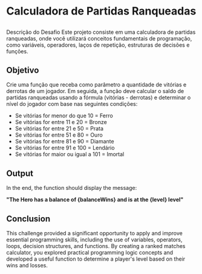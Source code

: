 # Calculadora de Partidas Ranqueadas

## 
Descrição do Desafio
Este projeto consiste em uma calculadora de partidas ranqueadas, onde você utilizará conceitos fundamentais de programação, como variáveis, operadores, laços de repetição, estruturas de decisões e funções.

## Objetivo
Crie uma função que receba como parâmetro a quantidade de vitórias e derrotas de um jogador. Em seguida, a função deve calcular o saldo de partidas ranqueadas usando a fórmula (vitórias - derrotas) e determinar o nível do jogador com base nas seguintes condições:

- Se vitórias for menor do que 10 = Ferro
- Se vitórias for entre 11 e 20 = Bronze
- Se vitórias for entre 21 e 50 = Prata
- Se vitórias for entre 51 e 80 = Ouro
- Se vitórias for entre 81 e 90 = Diamante
- Se vitórias for entre 91 e 100 = Lendário
- Se vitórias for maior ou igual a 101 = Imortal

## Output

In the end, the function should display the message:

**"The Hero has a balance of {balanceWins} and is at the {level} level"**

## Conclusion
This challenge provided a significant opportunity to apply and improve essential programming skills, including the use of variables, operators, loops, decision structures, and functions. By creating a ranked matches calculator, you explored practical programming logic concepts and developed a useful function to determine a player's level based on their wins and losses.
